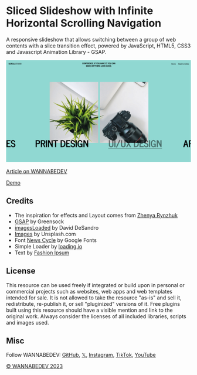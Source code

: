 # Sliced Slideshow with Infinite Horizontal Scrolling Navigation

A responsive slideshow that allows switching between a group of web contents with a slice transition effect, powered by JavaScript, HTML5, CSS3 and Javascript Animation Library - GSAP. 

![Sliced Slideshow with Infinite Horizontal Scrolling Navigation](/assets/img/sliced-slideshow-with-infinite-horizontal-scrolling-navigation.png)

[Article on WANNABEDEV](https://wannabedev.io/tutorials/sliced-slideshow-with-infinite-horizontal-scrolling-navigation)

[Demo](https://wannabedev.io/_posts/sliced-slideshow-with-infinite-horizontal-scrolling-navigation/demo/index.html)

## Credits
- The inspiration for effects and Layout comes from [Zhenya Rynzhuk](https://dribbble.com/shots/6129087-Chez-Studio-Homepage-Animation)
- [GSAP](https://greensock.com/) by Greensock
- [imagesLoaded](https://imagesloaded.desandro.com/) by David DeSandro
- [Images](https://unsplash.com/) by Unsplash.com
- Font [News Cycle](https://fonts.google.com/specimen/News+Cycle) by Google Fonts
- Simple Loader by [loading.io](https://loading.io/css/)
- Text by [Fashion Ipsum](https://fashionipsum.com/)

## License
This resource can be used freely if integrated or build upon in personal or commercial projects such as websites, web apps and web templates intended for sale. It is not allowed to take the resource "as-is" and sell it, redistribute, re-publish it, or sell "pluginized" versions of it. Free plugins built using this resource should have a visible mention and link to the original work. Always consider the licenses of all included libraries, scripts and images used.

## Misc

Follow WANNABEDEV: [GitHub](https://github.com/wannabedevio), [𝕏](https://twitter.com/wannabedev_io), [Instagram](https://www.instagram.com/wannabedev.io/), [TikTok](https://www.tiktok.com/@wannabedev.io), [YouTube](https://www.youtube.com/@wannabedev-io) 

[© WANNABEDEV 2023](https://wannabedev.io)
